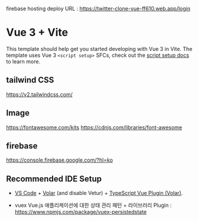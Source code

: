 firebase hosting deploy URL : https://twitter-clone-vue-ff610.web.app/login



# Vue 3 + Vite

This template should help get you started developing with Vue 3 in Vite. The template uses Vue 3 `<script setup>` SFCs, check out the [script setup docs](https://v3.vuejs.org/api/sfc-script-setup.html#sfc-script-setup) to learn more.

## tailwind CSS 
https://v2.tailwindcss.com/

## Image
https://fontawesome.com/kits
https://cdnjs.com/libraries/font-awesome

## firebase
https://console.firebase.google.com/?hl=ko

## Recommended IDE Setup

- [VS Code](https://code.visualstudio.com/) + [Volar](https://marketplace.visualstudio.com/items?itemName=Vue.volar) (and disable Vetur) + [TypeScript Vue Plugin (Volar)](https://marketplace.visualstudio.com/items?itemName=Vue.vscode-typescript-vue-plugin).
 
 
-  vuex
Vue.js 애플리케이션에 대한 상태 관리 패턴 + 라이브러리
Plugin : https://www.npmjs.com/package/vuex-persistedstate

